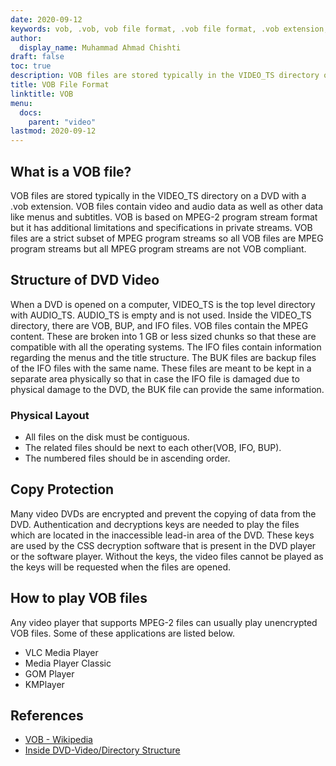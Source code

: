 ```yaml
---
date: 2020-09-12
keywords: vob, .vob, vob file format, .vob file format, .vob extension, vob extension, vob video format, vob dvd files
author:
  display_name: Muhammad Ahmad Chishti
draft: false
toc: true
description: VOB files are stored typically in the VIDEO_TS directory on a DVD with a .vob extension.
title: VOB File Format
linktitle: VOB
menu:
  docs:
    parent: "video"
lastmod: 2020-09-12
---
```


## What is a VOB file? ##

VOB files are stored typically in the VIDEO_TS directory on a DVD with a .vob extension. VOB files contain video and audio data as well as other data like menus and subtitles. VOB is based on MPEG-2 program stream format but it has additional limitations and specifications in private streams. VOB files are a strict subset of MPEG program streams so all VOB files are MPEG program streams but all MPEG program streams are not VOB compliant.

## Structure of DVD Video ##

When a DVD is opened on a computer, VIDEO_TS is the top level directory with AUDIO_TS. AUDIO_TS is empty and is not used. Inside the VIDEO_TS directory, there are VOB, BUP, and IFO files. VOB files contain the MPEG content. These are broken into 1 GB or less sized chunks so that these are compatible with all the operating systems. The IFO files contain information regarding the menus and the title structure. The BUK files are backup files of the IFO files with the same name. These files are meant to be kept in a separate area physically so that in case the IFO file is damaged due to physical damage to the DVD, the BUK file can provide the same information.

### Physical Layout ###

- All files on the disk must be contiguous.
- The related files should be next to each other(VOB, IFO, BUP).
- The numbered files should be in ascending order.

## Copy Protection ##

Many video DVDs are encrypted and prevent the copying of data from the DVD. Authentication and decryptions keys are needed to play the files which are located in the inaccessible lead-in area of the DVD. These keys are used by the CSS decryption software that is present in the DVD player or the software player. Without the keys, the video files cannot be played as the keys will be requested when the files are opened.

## How to play VOB files ##

Any video player that supports MPEG-2 files can usually play unencrypted VOB files. Some of these applications are listed below.

- VLC Media Player
- Media Player Classic
- GOM Player
- KMPlayer

## References ##

- [VOB - Wikipedia](https://en.wikipedia.org/wiki/VOB)
- [Inside DVD-Video/Directory Structure](https://en.wikibooks.org/wiki/Inside_DVD-Video/Directory_Structure)
